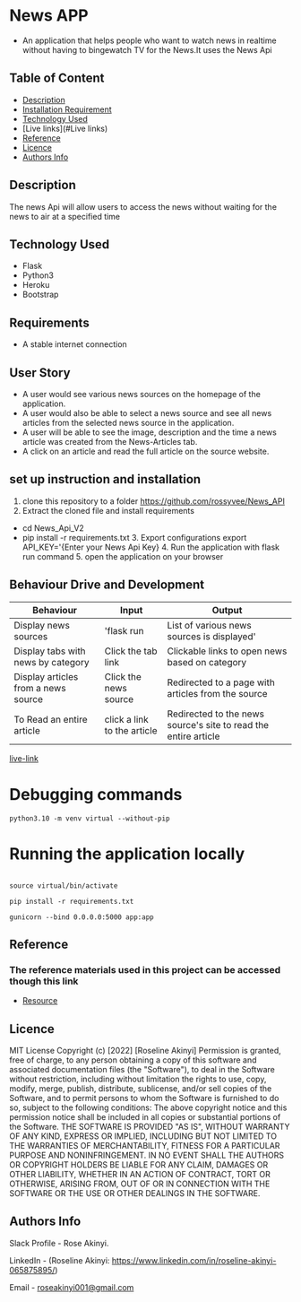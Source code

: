 # News APP
- An application that helps people who want to watch news in realtime without having to bingewatch TV for the News.It uses the News Api
## Table of Content
+ [Description](#description)
+ [Installation Requirement]( Requisites)
+ [Technology Used](technology-used)
+ [Live links](#Live links)
+ [Reference](#reference)
+ [Licence](#licence)
+ [Authors Info](#aut)

## Description
The news Api will allow users to access the news without waiting for the news to air at a specified time
## Technology Used
* Flask
* Python3
* Heroku
* Bootstrap

## Requirements
* A stable internet connection
## User Story
* A user would see various news sources on the homepage of the application.
* A user would also be able to select a news source and see all news articles from the selected news source in the application.
* A user will be able to see the image, description and the time a news article was created from the News-Articles tab.
* A click on an article and read the full article on the source website.
## set up instruction and installation
 1. clone this repository to a folder https://github.com/rossyvee/News_API
 2. Extract the cloned file and install requirements
* cd News_Api_V2
* pip install -r requirements.txt
  3. Export configurations
  export API_KEY='{Enter your News Api Key}
  4. Run the application with flask run command
  5. open the application on your browser 

## Behaviour Drive and Development
| Behaviour     | Input              | Output
|---------------|--------------------| --------    |
| Display news sources | 'flask run         |  List of various news sources is displayed' |
| Display tabs with news by category  | Click the tab link | Clickable links to open news based on category  |
|Display articles from a news source|Click the news source|Redirected to a page with articles from the source|
|To Read an entire article|click a link to the article|Redirected to the news source's site to read the entire article|



[live-link](https://github.com/rossyvee/News_API)

# Debugging commands
```
python3.10 -m venv virtual --without-pip
```
# Running the application locally
```

source virtual/bin/activate

pip install -r requirements.txt

gunicorn --bind 0.0.0.0:5000 app:app
```
## Reference
  ### The reference materials used in this project can be accessed though this link
  * [Resource](https://moringaschool.instructure.com/courses/631/assignments/10035?module_item_id=57241)
  ## Licence
MIT License
Copyright (c) [2022] [Roseline Akinyi]
Permission is  granted, free of charge, to any person obtaining a copy
of this software and associated documentation files (the "Software"), to deal
in the Software without restriction, including without limitation the rights
to use, copy, modify, merge, publish, distribute, sublicense, and/or sell
copies of the Software, and to permit persons to whom the Software is
furnished to do so, subject to the following conditions:
The above copyright notice and this permission notice shall be included in all
copies or substantial portions of the Software.
THE SOFTWARE IS PROVIDED "AS IS", WITHOUT WARRANTY OF ANY KIND, EXPRESS OR
IMPLIED, INCLUDING BUT NOT LIMITED TO THE WARRANTIES OF MERCHANTABILITY,
FITNESS FOR A PARTICULAR PURPOSE AND NONINFRINGEMENT. IN NO EVENT SHALL THE
AUTHORS OR COPYRIGHT HOLDERS BE LIABLE FOR ANY CLAIM, DAMAGES OR OTHER
LIABILITY, WHETHER IN AN ACTION OF CONTRACT, TORT OR OTHERWISE, ARISING FROM,
OUT OF OR IN CONNECTION WITH THE SOFTWARE OR THE USE OR OTHER DEALINGS IN THE
SOFTWARE.
## Authors Info
Slack Profile - Rose Akinyi.

LinkedIn - (Roseline Akinyi: https://www.linkedin.com/in/roseline-akinyi-065875895/)

Email - roseakinyi001@gmail.com



